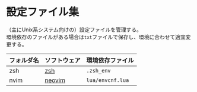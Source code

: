 # 設定ファイル集

（主にUnix系システム向けの）設定ファイルを管理する。  
環境依存のファイルがある場合は`txt`ファイルで保存し、環境に合わせて適宜変更する。

| フォルダ名 | ソフトウェア | 環境依存ファイル |
| :-- | :-- | :-- |
| zsh | [zsh](https://www.zsh.org) | `.zsh_env` |
| nvim | [neovim](https://neovim.io) | `lua/envcnf.lua` |
